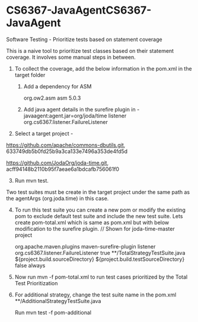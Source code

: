# CS6367-JavaAgentCS6367-JavaAgent

Software Testing - Prioritize tests based on statement coverage

This is a naive tool to prioritize test classes based on their statement coverage. It involves some manual steps in between.

1. To collect the coverage, add the below information in the pom.xml in the target folder

	1. Add a dependency for ASM 
	
		<dependency>
			<groupId>org.ow2.asm</groupId>
			<artifactId>asm</artifactId>
			<version>5.0.3</version>
		</dependency>
		
	2. Add java agent details in the surefire plugin in <build>
		<argLine>-javaagent:agent.jar=org/joda/time</argLine> <!--Mention the package name whose classes you would like to instrument-->
			<properties>
				<property>
					<name>listener</name>
					<value>org.cs6367.listener.FailureListener</value>
				</property>
		</properties>

2. Select a target project -

https://github.com/apache/commons-dbutils.git, 633749db5b0fd25b9a3ca133e7496a353de4fd5d

https://github.com/JodaOrg/joda-time.git, acff94148b2110b95f7aeae6a1bdcafb756061f0

3. Run mvn test.

Two test suites must be create in the target project under the same path as the agentArgs (org.joda.time) in this case.

4. To run this test suite you can create a new pom or modify the existing pom to exclude default test suite and include the new test suite.
Lets create pom-total.xml which is same as pom.xml but with below modification to the surefire plugin. 
// Shown for joda-time-master project

	<plugin>
				<groupId>org.apache.maven.plugins</groupId>
				<artifactId>maven-surefire-plugin</artifactId>
				<configuration>
					<properties>
						<property>
							<name>listener</name>
							<value>org.cs6367.listener.FailureListener</value>
						</property>
					</properties>
					<testFailureIgnore>true</testFailureIgnore>
					<includes>
						<include>**/TotalStrategyTestSuite.java</include>
					</includes>
					<additionalClasspathElements> <additionalClasspathElement>${project.build.sourceDirectory}</additionalClasspathElement> 
						<additionalClasspathElement>${project.build.testSourceDirectory}</additionalClasspathElement> 
						</additionalClasspathElements> <useManifestOnlyJar>false</useManifestOnlyJar> 
						<forkMode>always</forkMode>
				</configuration>
	</plugin>
  
  5. Now run mvn -f pom-total.xml to run test cases prioritized by the Total Test Prioritization
  
  6. For additional strategy, change the test suite name in the pom.xml 
     <includes>
						<include>**/AdditionalStrategyTestSuite.java</include>
		 </includes>
     
     Run mvn test -f pom-additional